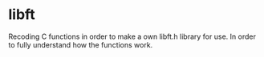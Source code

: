 # libft

Recoding C functions in order to make a own libft.h library for use.
In order to fully understand how the functions work.
